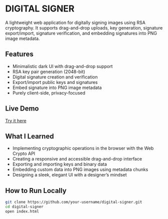 # DIGITAL SIGNER

A lightweight web application for digitally signing images using RSA cryptography. It supports drag-and-drop uploads, key generation, signature export/import, signature verification, and embedding signatures into PNG image metadata.

## Features

- Minimalistic dark UI with drag-and-drop support  
- RSA key pair generation (2048-bit)  
- Digital signature creation and verification  
- Export/import public keys and signatures  
- Embed signature into PNG image metadata  
- Purely client-side, privacy-focused

## Live Demo

[Try it here](https://your-deployment-link.com)

## What I Learned

- Implementing cryptographic operations in the browser with the Web Crypto API  
- Creating a responsive and accessible drag-and-drop interface  
- Exporting and importing keys and binary data  
- Embedding custom data into PNG images using metadata chunks  
- Designing a sleek, elegant UI with a designer’s mindset

## How to Run Locally

```bash
git clone https://github.com/your-username/digital-signer.git
cd digital-signer
open index.html
